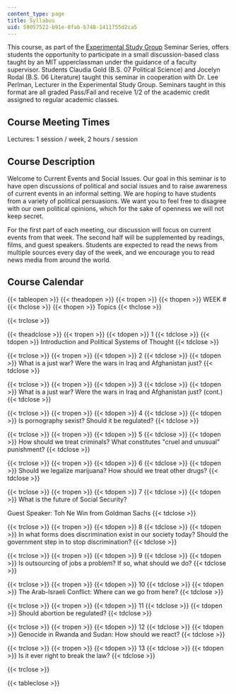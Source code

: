 ```yaml
---
content_type: page
title: Syllabus
uid: 59057522-b91e-0fab-b748-1411755d2ca5
---
```


This course, as part of the [Experimental Study Group](http://esg.mit.edu/) Seminar Series, offers students the opportunity to participate in a small discussion-based class taught by an MIT upperclassman under the guidance of a faculty supervisor. Students Claudia Gold (B.S. 07 Political Science) and Jocelyn Rodal (B.S. 06 Literature) taught this seminar in cooperation with Dr. Lee Perlman, Lecturer in the Experimental Study Group. Seminars taught in this format are all graded Pass/Fail and receive 1/2 of the academic credit assigned to regular academic classes.

Course Meeting Times
--------------------

Lectures: 1 session / week, 2 hours / session

Course Description
------------------

Welcome to Current Events and Social Issues. Our goal in this seminar is to have open discussions of political and social issues and to raise awareness of current events in an informal setting. We are hoping to have students from a variety of political persuasions. We want you to feel free to disagree with our own political opinions, which for the sake of openness we will not keep secret.

For the first part of each meeting, our discussion will focus on current events from that week. The second half will be supplemented by readings, films, and guest speakers. Students are expected to read the news from multiple sources every day of the week, and we encourage you to read news media from around the world.

Course Calendar
---------------

{{< tableopen >}}
{{< theadopen >}}
{{< tropen >}}
{{< thopen >}}
WEEK #
{{< thclose >}}
{{< thopen >}}
Topics
{{< thclose >}}

{{< trclose >}}

{{< theadclose >}}
{{< tropen >}}
{{< tdopen >}}
1
{{< tdclose >}}
{{< tdopen >}}
Introduction and Political Systems of Thought
{{< tdclose >}}

{{< trclose >}}
{{< tropen >}}
{{< tdopen >}}
2
{{< tdclose >}}
{{< tdopen >}}
What is a just war? Were the wars in Iraq and Afghanistan just?
{{< tdclose >}}

{{< trclose >}}
{{< tropen >}}
{{< tdopen >}}
3
{{< tdclose >}}
{{< tdopen >}}
What is a just war? Were the wars in Iraq and Afghanistan just? (cont.)
{{< tdclose >}}

{{< trclose >}}
{{< tropen >}}
{{< tdopen >}}
4
{{< tdclose >}}
{{< tdopen >}}
Is pornography sexist? Should it be regulated?
{{< tdclose >}}

{{< trclose >}}
{{< tropen >}}
{{< tdopen >}}
5
{{< tdclose >}}
{{< tdopen >}}
How should we treat criminals? What constitutes "cruel and unusual" punishment?
{{< tdclose >}}

{{< trclose >}}
{{< tropen >}}
{{< tdopen >}}
6
{{< tdclose >}}
{{< tdopen >}}
Should we legalize marijuana? How should we treat other drugs?
{{< tdclose >}}

{{< trclose >}}
{{< tropen >}}
{{< tdopen >}}
7
{{< tdclose >}}
{{< tdopen >}}
What is the future of Social Security?  
  
Guest Speaker: Toh Ne Win from Goldman Sachs
{{< tdclose >}}

{{< trclose >}}
{{< tropen >}}
{{< tdopen >}}
8
{{< tdclose >}}
{{< tdopen >}}
In what forms does discrimination exist in our society today? Should the government step in to stop discrimination?
{{< tdclose >}}

{{< trclose >}}
{{< tropen >}}
{{< tdopen >}}
9
{{< tdclose >}}
{{< tdopen >}}
Is outsourcing of jobs a problem? If so, what should we do?
{{< tdclose >}}

{{< trclose >}}
{{< tropen >}}
{{< tdopen >}}
10
{{< tdclose >}}
{{< tdopen >}}
The Arab-Israeli Conflict: Where can we go from here?
{{< tdclose >}}

{{< trclose >}}
{{< tropen >}}
{{< tdopen >}}
11
{{< tdclose >}}
{{< tdopen >}}
Should abortion be regulated?
{{< tdclose >}}

{{< trclose >}}
{{< tropen >}}
{{< tdopen >}}
12
{{< tdclose >}}
{{< tdopen >}}
Genocide in Rwanda and Sudan: How should we react?
{{< tdclose >}}

{{< trclose >}}
{{< tropen >}}
{{< tdopen >}}
13
{{< tdclose >}}
{{< tdopen >}}
Is it ever right to break the law?
{{< tdclose >}}

{{< trclose >}}

{{< tableclose >}}